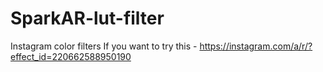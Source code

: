 # SparkAR-lut-filter
 Instagram color filters
 If you want to try this - https://instagram.com/a/r/?effect_id=220662588950190
